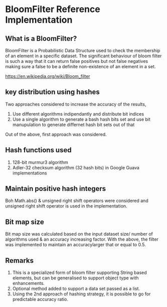 # BloomFilter Reference Implementation

## What is a BloomFilter?
BloomFilter is a Probabilistic Data Structure used to check the membership of an element in a specific dataset. The significant behaviour of bloom filter is such a way that it can return false positives but not false negatives making sure a false to be a definite non-existence of an element in a set.

https://en.wikipedia.org/wiki/Bloom_filter

## key distribution using hashes

Two approaches considered to increase the accuracy of the results,
1. Use different algorithms indipendantly and distribute bit indices
2. Use a single algorithm to generate a bash hash bits set and use bit manupulation to generate differnet hash bit sets out of that

Out of the above, first approach was considered.

## Hash functions used

1.  128-bit murmur3 algorithm
2.  Adler-32 checksum algorithm (32 hash bits) in Google Guava implementations

## Maintain positive hash integers

Boh Math.abs() & unsigned right shift operators were considered and unsigned right shift operator is used in the implementation.

## Bit map size

Bit map size was calculated based on the input dataset size/ number of algorithms used & an accuracy increasing factor. With the above, the filter was implemented to maintain an accuracylarger that or equal to 0.5.

## Remarks
1. This is a specialized form of bloom filter supporting String based elements, but can be generalised to support object type with enhancements.
2. Optional method added to support a data set passed as a list.
3. Using the 2nd approach of hashing strategy, it is possible to go for predictable accuracy ratio. 

